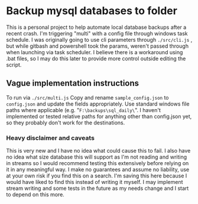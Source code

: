 # Backup mysql databases to folder

This is a personal project to help automate local database backups after a recent crash.  I'm triggering "multi" with a config file through windows task schedule.  I was originally going to use cli parameters through `./src/cli.js` , but while gitbash and powershell took the params, weren't passed through when launching via task scheduler.  I believe there is a workaround using .bat files, so I may do this later to provide more control outside editing the script.

## Vague implementation instructions
To run via `./src/multi.js` Copy and rename `sample_config.json` to `config.json` and update the fields appropriately.  Use standard windows file paths where applicable (e.g. "`F:\backups\sql_daily\`".   I haven't implemented or tested relative paths for anything other than config.json yet, so they probably don't work for the destinations.

### Heavy disclaimer and caveats
This is very new and I have no idea what could cause this to fail.  I also have no idea what size database this will support as I'm not reading and writing in streams so I would recommend testing this extensively before relying on it in any meaningful way. I make no guarantees and assume no liability, use at your own risk if you find this on a search.  I'm saving this here because I would have liked to find this instead of writing it myself.  I may implement stream writing and some tests in the future as my needs change and I start to depend on this more.
